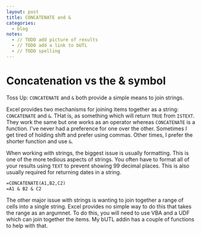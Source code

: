 ```yaml
---
layout: post
title: CONCATENATE and &
categories:
  - blog
notes:
  - // TODO add picture of results
  - // TODO add a link to bUTL
  - // TODO spelling
---
```


# Concatenation vs the & symbol

Toss Up: `CONCATENATE` and `&` both provide a simple means to join strings.

Excel provides two mechanisms for joining items together as a string: `CONCATENATE` and `&`. THat is, as something which will return `TRUE` from `ISTEXT`. They work the same but one works as an operator whereas `CONCATENATE` is a function. I've never had a preference for one over the other. Sometimes I get tired of holding shift and prefer using commas. Other times, I prefer the shorter function and use `&`.

When working with strings, the biggest issue is usually formatting. This is one of the more tedious aspects of strings. You often have to format all of your results using `TEXT` to prevent showing 99 decimal places. This is also usually required for returning dates in a string.

```txt
=CONCATENATE(A1,B2,C2)
=A1 & B2 & C2
```

The other major issue with strings is wanting to join together a range of cells into a single string. Excel provides no simple way to do this that takes the range as an argumnet. To do this, you will need to use VBA and a UDF which can join together the items. My bUTL addin has a couple of functions to help with that.
